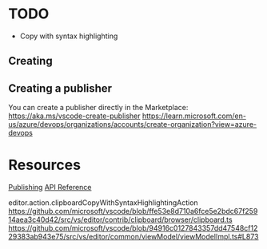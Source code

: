 
# TODO
* Copy with syntax highlighting

## Creating 
## Creating a publisher
You can create a publisher directly in the Marketplace: https://aka.ms/vscode-create-publisher
https://learn.microsoft.com/en-us/azure/devops/organizations/accounts/create-organization?view=azure-devops

# Resources
[Publishing](https://code.visualstudio.com/api/working-with-extensions/publishing-extension)
[API Reference](https://code.visualstudio.com/api/references/vscode-api#commands.registerTextEditorCommand)


editor.action.clipboardCopyWithSyntaxHighlightingAction
https://github.com/microsoft/vscode/blob/ffe53e8d710a6fce5e2bdc67f25914aea3c40d42/src/vs/editor/contrib/clipboard/browser/clipboard.ts
https://github.com/microsoft/vscode/blob/94916c0127843357dd47548cf1229383ab943e75/src/vs/editor/common/viewModel/viewModelImpl.ts#L873